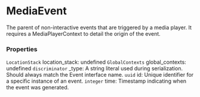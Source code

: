 # MediaEvent
The parent of non-interactive events that are triggered by a media player. 
It requires a MediaPlayerContext to detail the origin of the event.

### Properties
`LocationStack` location_stack: undefined
`GlobalContexts` global_contexts: undefined
`discriminator` _type: A string literal used during serialization. Should always match the Event interface name.
`uuid` id: Unique identifier for a specific instance of an event.
`integer` time: Timestamp indicating when the event was generated.
